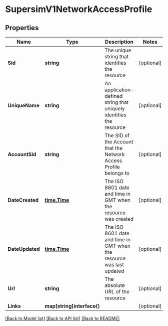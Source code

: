 # SupersimV1NetworkAccessProfile

## Properties

Name | Type | Description | Notes
------------ | ------------- | ------------- | -------------
**Sid** | **string** | The unique string that identifies the resource |[optional] 
**UniqueName** | **string** | An application-defined string that uniquely identifies the resource |[optional] 
**AccountSid** | **string** | The SID of the Account that the Network Access Profile belongs to |[optional] 
**DateCreated** | [**time.Time**](time.Time.md) | The ISO 8601 date and time in GMT when the resource was created |[optional] 
**DateUpdated** | [**time.Time**](time.Time.md) | The ISO 8601 date and time in GMT when the resource was last updated |[optional] 
**Url** | **string** | The absolute URL of the resource |[optional] 
**Links** | **map[string]interface{}** |  |[optional] 

[[Back to Model list]](../README.md#documentation-for-models) [[Back to API list]](../README.md#documentation-for-api-endpoints) [[Back to README]](../README.md)



